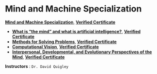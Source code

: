 # Mind and Machine Specialization

**[Mind and Machine Specialization](https://www.coursera.org/specializations/mind-machine)**, [**Verified Certificate**]()
+ **[What is “the mind” and what is artificial intelligence?](https://www.coursera.org/learn/mind-machine-artificial-intelligence?specialization=mind-machine)**, [**Verified Certificate**](https://www.coursera.org/account/accomplishments/certificate/N52Z22R9H5M9)
+ **[Methods for Solving Problems](https://www.coursera.org/learn/mind-machine-problem-solving-methods?specialization=mind-machine)**, [**Verified Certificate**](https://www.coursera.org/account/accomplishments/certificate/QSH64WVLGZB4)
+ **[Computational Vision](https://www.coursera.org/learn/mind-machine-computational-vision?specialization=mind-machine)**, [**Verified Certificate**](https://www.coursera.org/account/accomplishments/certificate/YF2ZH9BFNHB6)
+ **[Interpersonal, Developmental, and Evolutionary Perspectives of the Mind](https://www.coursera.org/learn/mind-machine-perspectives?specialization=mind-machine)**, [**Verified Certificate**]()


**Instructors** : `Dr. David Quigley`
